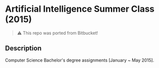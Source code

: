 # Artificial Intelligence Summer Class (2015)

> :warning: This repo was ported from Bitbucket!

## Description
Computer Science Bachelor's degree assignments [January ~ May 2015].

